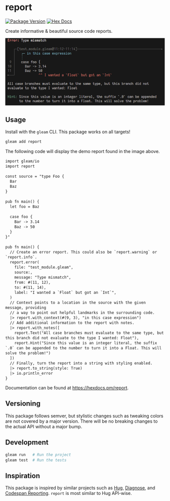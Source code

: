 # report

[![Package Version](https://img.shields.io/hexpm/v/report)](https://hex.pm/packages/report)
[![Hex Docs](https://img.shields.io/badge/hex-docs-ffaff3)](https://hexdocs.pm/report/)

Create informative & beautiful source code reports.


![example report output](./assets/example_output.png)

## Usage

Install with the `gleam` CLI. This package works on all targets!

```sh
gleam add report
```

The following code will display the demo report found in the image above.

```gleam
import gleam/io
import report

const source = "type Foo {
  Bar
  Baz
}

pub fn main() {
  let foo = Baz

  case foo {
    Bar -> 3.14
    Baz -> 50
  }
}"

pub fn main() {
  // Create an error report. This could also be `report.warning` or `report.info`.
  report.error(
    file: "test_module.gleam",
    source:,
    message: "Type mismatch",
    from: #(11, 12),
    to: #(11, 14),
    label: "I wanted a `Float` but got an `Int`",
  )
  // Context points to a location in the source with the given message, providing
  // a way to point out helpful landmarks in the surrounding code.
  |> report.with_context(#(9, 3), "in this case expression")
  // Add additional information to the report with notes.
  |> report.with_notes([
    report.Text("All case branches must evaluate to the same type, but this branch did not evaluate to the type I wanted: Float"),
    report.Hint("Since this value is an integer literal, the suffix `.0` can be appended to the number to turn it into a Float. This will solve the problem!")
  ])
  // Finally, turn the report into a string with styling enabled.
  |> report.to_string(style: True)
  |> io.println_error
}
```

Documentation can be found at <https://hexdocs.pm/report>.

## Versioning

This package follows semver, but stylistic changes such as tweaking colors are not covered by a major version. There will be no breaking changes to the actual API without a major bump.

## Development

```sh
gleam run   # Run the project
gleam test  # Run the tests
```

## Inspiration

This package is inspired by similar projects such as [Hug](https://hexdocs.pm/hug/), [Diagnose](https://github.com/Mesabloo/diagnose), and [Codespan Reporting](https://github.com/brendanzab/codespan). `report` is most similar to Hug API-wise.